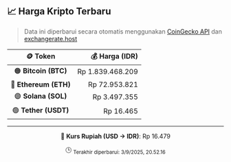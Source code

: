 

<!-- HARGA_KRIPTO -->
## 📈 Harga Kripto Terbaru

> Data ini diperbarui secara otomatis menggunakan [CoinGecko API](https://www.coingecko.com/) dan [exchangerate.host](https://exchangerate.host/)

<div align="center">

| 🪙 Token | 💰 Harga (IDR) |
|:------:|---------------:|
| 🟠 **Bitcoin (BTC)**   | Rp 1.839.468.209 |
| 🔵 **Ethereum (ETH)**  | Rp 72.953.821 |
| 🟣 **Solana (SOL)**    | Rp 3.497.355 |
| 🟢 **Tether (USDT)**   | Rp 16.465 |

---

💱 **Kurs Rupiah (USD → IDR)**: Rp 16.479

🕒 <sub>Terakhir diperbarui: 3/9/2025, 20.52.16</sub>

</div>
<!-- /HARGA_KRIPTO -->